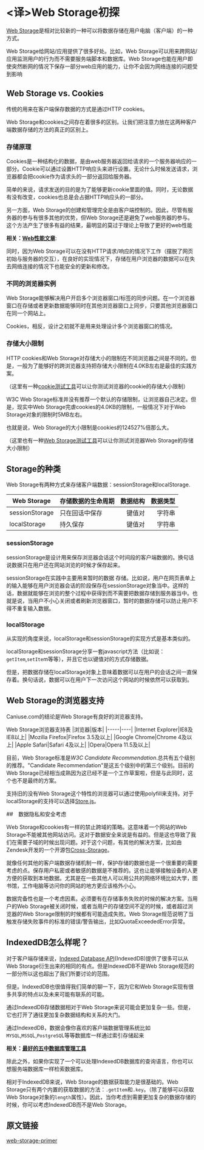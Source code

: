 #  <译>Web Storage初探

[Web Storage](http://www.w3.org/TR/webstorage/)是相对比较新的一种可以将数据存储在用户电脑（客户端）的一种方式。

Web Storage给网站/应用提供了很多好处。比如，Web Storage可以用来跨网站/应用监测用户的行为而不需要服务端脚本和数据库。Web Storage也能在用户即使突然断网的情况下保存一部分web应用的能力，让你不会因为网络连接的问题受到影响

## Web Storage vs. Cookies

传统的用来在客户端保存数据的方式是通过HTTP cookies。

Web Storage和cookies之间存在着很多的区别。让我们把注意力放在这两种客户端数据存储的方法的真正的区别上。

### 存储原理

Cookies是一种结构化的数据，是由web服务器返回给请求的一个服务器响应的一部分。Cookie可以通过设置HTTP响应头来进行设置。无论什么时候发送请求，浏览器都会把cookie作为请求头的一部分返回给服务器。

简单的来说，请求发送的目的是为了能够更新cookie里面的值。同时，无论数据有没有改变，cookies也总是会占据HTTP响应头的一部分。

另一方面，Web Storage的创建和管理完全是由客户端控制的。因此，尽管有服务器的参与有很多其他的优势，但Web Storage还是避免了web服务器的参与。这个方法产生了很多有益的结果，最明显的莫过于理论上导致了更好的web性能

**相关：[Web性能文章](http://sixrevisions.com/category/web-performance/)**:

同时，因为Web Storage可以在没有HTTP请求/响应的情况下工作（摆脱了网页初始与服务器的交互），在良好的实现情况下，存储在用户浏览器的数据可以在失去网络连接的情况下也能安全的更新和修改。

### 不同的浏览器实例

Web Storage能够解决用户开启多个浏览器窗口/标签的同步问题。在一个浏览器窗口在存储或者更新数据能够同时在其他浏览器窗口上同步，只要其他浏览器窗口在同一个网站上。

Cookies，相反，设计之初就不是用来处理设计多个浏览器窗口的情况。

### 存储大小限制

HTTP cookies和Web Storage对存储大小的限制在不同浏览器之间是不同的。但是，一般为了能够好的跨浏览器支持把存储大小限制在4.0KB左右是最佳的实践方案。

（这里有一种[cookie测试工具](http://browsercookielimits.squawky.net/)可以让你测试浏览器的cookie的存储大小限制）

W3C Web Storage标准并没有推荐一个默认的存储限制，让浏览器自己决定。但是，现实中Web Storage完虐cookies的4.0KB的限制，一般情况下对于Web Storage对象的限制时5MB左右。

也就是说，Web Storage的大小限制是cookies的124527%倍那么大。

（这里也有一种[Web Storage测试工具](http://dev-test.nemikor.com/web-storage/support-test/)可以让你测试浏览器Web Storage的存储大小限制）

## Storage的种类

Web Storage有两种方式来存储客户端数据：sessionStorage和localStorage.     

| **Web Storage** |**存储数据的生命周期** |  **数据结构** | **数据类型** |
|---------------- |---------------------|--------:|--------:|
| sessionStorage  |  只在回话中保存      | 键值对  | 字符串 |
| localStorage    |  持久保存       |   键值对 | 字符串 |

### sessionStorage

sessionStorage是设计用来保存浏览器会话这个时间段的客户端数据的。换句话说数据只在用户还在网站浏览的时候才保存起来。

sessionStorage在实践中主要用来暂时的数据 存储。比如说，用户在网页表单上的输入能够在用户浏览器会话的阶段保存在sessionStorage对象当中。这样的话，数据就能够在浏览的整个过程中获得到而不需要把数据存储到服务器当中。也就是说，当用户不小心关闭或者刷新浏览器窗口，暂时的数据存储可以防止用户不得不重复输入数据。

### localStorage

从实现的角度来说，localStorage和sessionStorage的实现方式是基本类似的。

localStorage和sessionStorage分享一套javascript方法（比如说：`getItem`,`setIte`m等等），并且它也以键值对的方式存储数据。

但是，把数据存储在localStorage对象上意味着数据可以在用户的会话之间一直保存着。换句话说，数据可以在用户下一次访问这个网站的时候依然可以获取到。

## Web Storage的浏览器支持

Caniuse.com的结论是Web Storage有良好的浏览器支持。

Web Storage浏览器支持表
|浏览器|版本|
|-----|----|
|Internet Explorer|IE8及IE8以上|
|Mozilla Firefox|Firefox 3.5及以上|
|Google Chrome|Chrome 4及以上|
|Apple Safari|Safari 4及以上|
|Opera|Opera 11.5及以上|

目前，Web Storage标准是*W3C Candidate Recommendation*.总共有五个级别的推荐。"Candidate Recommendation"是这五个级别中的第三个级别。目前的Web Storage已经相当成熟因为这已经不是一个工作草案啦，但是与此同时，这个也不是最终的方案。

支持旧的没有Web Storage这个特性的浏览器可以通过使用polyfill来支持。对于localStorage的支持可以选择[Store.js](https://github.com/marcuswestin/store.js)。

##　数据隐私和安全考虑

Ｗeb Storage和cookies有一样的禁止跨域的策略。这意味着一个网站的Web Storage不能被其他网站访问。这对于数据安全来说是有益的。但是这也导致了我们在需要子域的时候出现问题。对于这个问题，有其他的解决方案，比如由Zendesk开发的一个开源包[Cross-Storage](https://github.com/zendesk/cross-storage)。

就像任何其他的客户端数据存储机制一样，保护存储的数据也是一个很重要的需要考虑的点。保存用户私密或者敏感的数据是不推荐的。这也让能够接触设备的人更方便的获取到本地数据。尤其是在一些其他人可以用公共的网络环境比如大学，图书馆，工作电脑等访问你的网站的地方更应该格外小心。

数据完备性也是一个考虑因素。必须要有在存储事务失败的时候的解决方案。当用户的Web Storage被关闭时候，或者当用户的存储空间不足的时候，或者超过浏览器的Web Storage限制的时候都有可能造成失败。Web Storage规范说明了当触发存储失败事件的标准的错误/警告输出，比如QuotaExceededError异常。

## IndexedDB怎么样呢？

对于客户端存储来说，[Indexed Database API](http://www.w3.org/TR/IndexedDB/)(IndexedDB)提供了很多可以从Web Storage衍生出来的相同的有点。但是IndexedDB不是Web Storage规范的一部分所以这也超出了我们所要讨论的范围。

但是。IndexedDB也很值得我们简单的聊一下，因为它和Web Storage实现有很多共享的特点以及未来可能有联系的可能。

通过IndexedDB存储数据相对于Web Storage来说可能会更加复杂一些。但是，它也打开了通往更加复杂数据结构和关系的大门。

通过IndexedDB，数据会像你喜欢的客户端数据管理系统比如`MYSQL`,`MSSQ`L,`PostgreSQ`L等等数据库一样通过索引存储起来

**相关：[最好的五中数据库管理工具](http://sixrevisions.com/tools/top-five-best-database-management-tools/)**

除此之外，如果你实现了一个可以处理IndexedDB数据库的查询语言，你也可以想服务端数据库一样检索数据库。

相对于IndexedDB来说，Web Storage的数据获取能力是很基础的。Web Storage只有两个内置的获取数据的方法：`.getItem`和`.key`。（除了能够可以获取Web Storage对象的`length`属性）。因此，当你考虑到需要更加复杂的数据存储的时候，你可以考虑IndexedDB而不是Web Storage。

## 原文链接
[web-storage-primer](http://sixrevisions.com/web-technology/web-storage-primer/)



